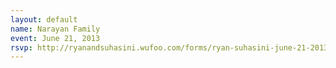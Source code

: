 ```yaml
---
layout: default
name: Narayan Family
event: June 21, 2013
rsvp: http://ryanandsuhasini.wufoo.com/forms/ryan-suhasini-june-21-2013/
---
```

